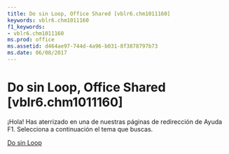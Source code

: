 ```yaml
---
title: Do sin Loop, Office Shared [vblr6.chm1011160]
keywords: vblr6.chm1011160
f1_keywords:
- vblr6.chm1011160
ms.prod: office
ms.assetid: d464ae97-744d-4a96-b031-8f3878797b73
ms.date: 06/08/2017
---
```





# Do sin Loop, Office Shared [vblr6.chm1011160]

¡Hola! Has aterrizado en una de nuestras páginas de redirección de Ayuda F1. Selecciona a continuación el tema que buscas.


 [Do sin Loop](http://msdn.microsoft.com/library/do-without-loop%28Office.15%29.aspx)


